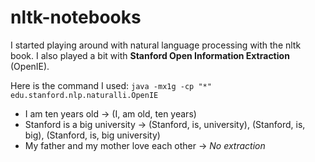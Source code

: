 # nltk-notebooks

I started playing around with natural language processing with the nltk book. I also played a bit with **Stanford Open Information Extraction** (OpenIE).

Here is the command I used:
```java -mx1g -cp "*" edu.stanford.nlp.naturalli.OpenIE```


* I am ten years old -> (I, am old, ten years)
* Stanford is a big university -> (Stanford, is, university), (Stanford, is, big), (Stanford, is, big university)
* My father and my mother love each other -> *No extraction*
